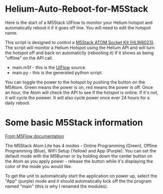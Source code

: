 # Helium-Auto-Reboot-for-M5Stack

Here is the start of a M5Stack UIFlow to monitor your Helium hotspot and automatically reboot it if it goes off line.  You will need to edit the hotspot name.

This script is designed to control a [M5Stack ATOM Socket Kit (HLW8023)](https://shop.m5stack.com/collections/m5-atom/products/atom-socket-kit-hlw8023-jp-us?variant=39295191744684).  The script will monitor a Helium Hotspot using the Helium API and will turn the hotspot off and back on automaticlly (rebooting it) if it shows as being "offline" on the API call.

- main.m5f - this is the [UIFlow](https://flow.m5stack.com) source.
- main.py  - this is the generated python script.

You can toggle the power to the hotspot by pushing the button on the M5Atom.  Green means the power is on, red means the power is off.  Once an hour, the Atom will check the API to see if the hotspot is online.  If it's not, it will cycle the poewer.  It will also cycle power once ever 24 hours for a daily reboot.

# Some basic M5Stack information 

[From M5Flow documentation](https://docs.m5stack.com/en/quick_start/atom/atom_quick_start_uiflow)

The M5Stack Atom Lite has 4 modes - Online Programming (Green), Offline Programming (Blue), WiFi Setup (Yellow) and App (Purple).  You can set the default mode with the M5Burner or by holding down the center button on the Atom as you apply power - release the button while it's displaying the color of the mode you would like.

To get the unit to automaitcally start the application on power up, select the "App" (purple) mode and it should automatically kick off the the program named "main" (this is why I renamed the modules).
